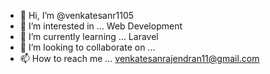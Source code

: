 - 👋 Hi, I’m @venkatesanr1105
- 👀 I’m interested in ... Web Development
- 🌱 I’m currently learning ... Laravel
- 💞️ I’m looking to collaborate on ...
- 📫 How to reach me ... venkatesanrajendran11@gmail.com

<!---
venkatesanr1105/venkatesanr1105 is a ✨ special ✨ repository because its `README.md` (this file) appears on your GitHub profile.
You can click the Preview link to take a look at your changes.
--->
